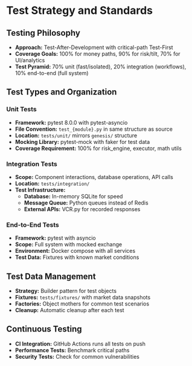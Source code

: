 # Test Strategy and Standards

## Testing Philosophy

- **Approach:** Test-After-Development with critical-path Test-First
- **Coverage Goals:** 100% for money paths, 90% for risk/tilt, 70% for UI/analytics
- **Test Pyramid:** 70% unit (fast/isolated), 20% integration (workflows), 10% end-to-end (full system)

## Test Types and Organization

### Unit Tests
- **Framework:** pytest 8.0.0 with pytest-asyncio
- **File Convention:** `test_{module}.py` in same structure as source
- **Location:** `tests/unit/` mirrors `genesis/` structure
- **Mocking Library:** pytest-mock with faker for test data
- **Coverage Requirement:** 100% for risk_engine, executor, math utils

### Integration Tests
- **Scope:** Component interactions, database operations, API calls
- **Location:** `tests/integration/`
- **Test Infrastructure:**
  - **Database:** In-memory SQLite for speed
  - **Message Queue:** Python queues instead of Redis
  - **External APIs:** VCR.py for recorded responses

### End-to-End Tests
- **Framework:** pytest with asyncio
- **Scope:** Full system with mocked exchange
- **Environment:** Docker compose with all services
- **Test Data:** Fixtures with known market conditions

## Test Data Management

- **Strategy:** Builder pattern for test objects
- **Fixtures:** `tests/fixtures/` with market data snapshots
- **Factories:** Object mothers for common test scenarios
- **Cleanup:** Automatic cleanup after each test

## Continuous Testing

- **CI Integration:** GitHub Actions runs all tests on push
- **Performance Tests:** Benchmark critical paths
- **Security Tests:** Check for common vulnerabilities
